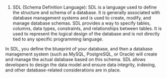 
1. SDL (Schema Definition Language): SDL is a language used to define the structure and schema of a database. It is generally associated with database management systems and is used to create, modify, and manage database schemas. SDL provides a way to specify tables, columns, data types, constraints, and relationships between tables. It is used to represent the logical design of the database and is not directly tied to any specific programming language.

In SDL, you define the blueprint of your database, and then a database management system (such as MySQL, PostgreSQL, or Oracle) will create and manage the actual database based on this schema. SDL allows developers to design the data model and ensure data integrity, indexing, and other database-related considerations are in place.
